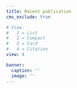 ```yaml
---
title: Recent publication
cms_exclude: true

# View.
#   1 = List
#   2 = Compact
#   3 = Card
#   4 = Citation
view: 4

banner:
  caption: ''
  image: ''
---
```

